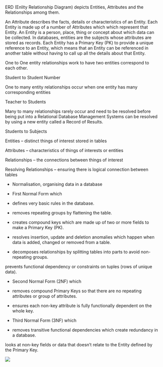 
ERD (Enlity Relationship Diagram) depicts Entities, Attributes and the Relationships among them.

An Attribute describes the facts, details or characteristics of an Entity. Each Entity is made up of a number of Attributes which which represent that Entity. An Entity is a person, place, thing or concept about which data can be collected. In databases, entities are the subjects whose attributes are stored as records. Each Entity has a Primary Key (PK) to provide a unique reference to an Entity, which means that an Entity can be referenced in another table without having to call up all the details about that Entity.

One to One entity relationships work to have two entities correspond to each other.

Student to Student Number 

One to many entity relationships occur when one entity has many corresponding entities

Teacher to Students

Many to many relationships rarely occur and need to be resolved before being put into a Relational Database Management Systems can be resolved by using a new entity called a Record of Results.

Students to Subjects

Entities – distinct things of interest stored in tables

Attributes – characteristics of things of interests or entities

Relationships – the connections between things of interest

Resolving Relationships – ensuring there is logical connection between tables

-   Normalisation, organising data in a database
    
-   First Normal Form which 
    

-   defines very basic rules in the database.
    
-   removes repeating groups by flattening the table. 
    
-   creates compound keys which are made up of two or more fields to make a Primary Key (PK).
    
-   resolves insertion, update and deletion anomalies which happen when data is added, changed or removed from a table.
    
-   decomposes relationships by splitting tables into parts to avoid non-repeating groups.
    

prevents functional dependency or constraints on tuples (rows of unique data).

-   Second Normal Form (2NF) which 
    

-   removes compound Primary Keys so that there are no repeating attributes or group of attributes. 
    
-   ensures each non-key attribute is fully functionally dependent on the whole key.
    

  

-   Third Normal Form (3NF) which 
    

-   removes transitive functional dependencies which create redundancy in a database. 
    

looks at non-key fields or data that doesn’t relate to the Entity defined by the Primary Key.

![](https://lh3.googleusercontent.com/Xl0e5Pw5UjT0ubeD6jHWAMYJCb2LXzGstHmJI1yBYGY8jH91pWRFmxXfyd7TBwQMeq6CzpTzf4Gr-CMAl8gM-0mCbg4ThglHytwdOUa4KF5_v9RmjcjJ7Ggpm63seoJH9hDukBmoDKwkI7E00mFjK6bI7OzsSFYz)